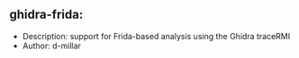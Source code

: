 ## ghidra-frida: 
- Description: support for Frida-based analysis using the Ghidra traceRMI
- Author: d-millar

